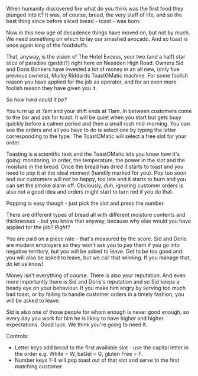 When humanity discovered fire what do you think was the first food they plunged into it? It was, of course, bread, the very staff of life, and so the best thing since before sliced bread - toast - was born.

Now in this new age of decadence things have moved on, but not by much. We need something on which to lay our smashed avocado. And so toast is once again king of the foodstuffs.

That, anyway, is the vision of The Hotel Excess, your two (and a half) star slice of paradise (geddit?) right here on Neasden High Road. Owners Sid and Doris Bonkers have invested a lot of money in an all new, (only five previous owners), Murky Riddards ToastOMatic machine. For some foolish reason you have applied for the job as operator, and for an even more foolish reason they have given you it.

_So how hard could it be?_

You turn up at 7am and your shift ends at 11am. In between customers come to the bar and ask for toast. It will be quiet when you start but gets busy quickly before a calmer period and then a small rush mid-morning. You can see the orders and all you have to do is select one by typing the letter corresponding to the type. The ToastOMatic will select a free slot for your order.

Toasting is a scientific task and the ToastOMatic lets you know how it's going: monitoring, in order, the temperature, the power in the slot and the moisture in the bread. Once the bread has dried it starts to toast and you need to pop it at the ideal moment (handily marked for you). Pop too soon and our customers will not be happy, too late and it starts to burn and you can set the smoke alarm off. Obviously, _duh_, ignoring customer orders is also not a good idea and orders might start to turn red if you do that.

Popping is easy though - just pick the slot and press the number.

There are different types of bread all with different moisture contents and thicknesses - but you know that anyway, because why else would you have applied for the job? _Right?_

You are paid on a piece rate - that's measured by the score. Sid and Doris are modern employers so they won't ask you to pay them if you go into negative territory, but you will be asked to leave. Get to be too good and you will also be asked to leave, but we call that winning. If you manage that, do let us know!

Money isn't everything of course. There is also your reputation. And even more importantly there is Sid and Doris's reputation and so Sid keeps a beady eye on your behaviour. If you make him angry by serving too much bad toast, or by failing to handle customer orders in a timely fashion, you will be asked to leave.

Sid is also one of those people for whom enough is never good enough, so every day you work for him he is likely to have higher and higher expectations.
Good luck. We think you're going to need it.


Controls:

* Letter keys add bread to the first available slot - use the capital letter in the order e.g. White = W, baGel = G, gluten Free = F.
* Number keys 1-4 will pop toast out of that slot and serve to the first matching customer
